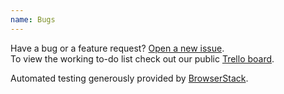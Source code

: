 ```yaml
---
name: Bugs
---
```


Have a bug or a feature request? [Open a new issue](https://github.com/weepower/wee/issues).  
To view the working to-do list check out our public [Trello board](https://trello.com/b/7KbnQra9/wee).

Automated testing generously provided by [BrowserStack](https://www.browserstack.com).
